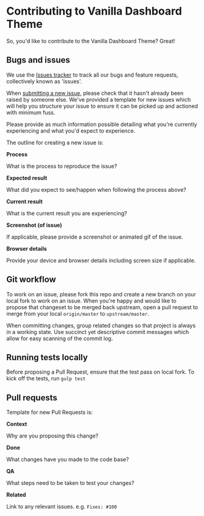 # Contributing to Vanilla Dashboard Theme

So, you'd like to contribute to the Vanilla Dashboard Theme? Great!


## Bugs and issues

We use the [Issues tracker](https://github.com/ubuntudesign/vanilla-dashboard-theme/issues) to track all our bugs and feature requests, collectively known as 'issues'.

When [submitting a new issue](https://github.com/ubuntudesign/vanilla-dashboard-theme/issues/new), please check that it hasn't already been raised by someone else. We've provided a template for new issues which will help you structure your issue to ensure it can be picked up and actioned with minimum fuss.

Please provide as much information possible detailing what you're currently experiencing and what you'd expect to experience.

The outline for creating a new issue is:

**Process**

What is the process to reproduce the issue?

**Expected result**

What did you expect to see/happen when following the process above?

**Current result**

What is the current result you are experiencing?

**Screenshot (of issue)**

If applicable, please provide a screenshot or animated gif of the issue.

**Browser details**

Provide your device and browser details including screen size if applicable.


## Git workflow

To work on an issue, please fork this repo and create a new branch on your local fork to work on an issue. When you're happy and would like to propose that changeset to be merged back upstream, open a pull request to merge from your local `origin/master` to  `upstream/master`.

When committing changes, group related changes so that project is always in a working state. Use succinct yet descriptive commit messages which allow for easy scanning of the commit log.


## Running tests locally

Before proposing a Pull Request, ensure that the test pass on local fork. To kick off the tests, run `gulp test`


## Pull requests

Template for new Pull Requests  is:

**Context**

Why are you proposing this change?

**Done**

What changes have you made to the code base?

**QA**

What steps need to be taken to test your changes?

**Related**

Link to any relevant issues. e.g. `Fixes: #100`
